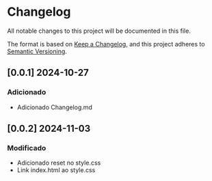 # Changelog

All notable changes to this project will be documented in this file.

The format is based on [Keep a Changelog](https://keepachangelog.com/en/1.1.0/),
and this project adheres to [Semantic Versioning](https://semver.org/spec/v2.0.0.html).

## [0.0.1] 2024-10-27

### Adicionado

- Adicionado Changelog.md

## [0.0.2] 2024-11-03

### Modificado

- Adicionado reset no style.css
- Link index.html ao style.css